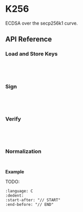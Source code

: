 # K256

ECDSA over the secp256k1 curve.

## API Reference

### Load and Store Keys

```{doxygenfunction} Hacl_K256_ECDSA_public_key_compressed_from_raw
```

```{doxygenfunction} Hacl_K256_ECDSA_public_key_compressed_to_raw
```

```{doxygenfunction} Hacl_K256_ECDSA_public_key_uncompressed_from_raw
```

```{doxygenfunction} Hacl_K256_ECDSA_public_key_uncompressed_to_raw
```

<!--
### Validate Keys

TODO(API): No validate functions?

```{doxygenfunction} 
```

```{doxygenfunction} 
```
-->

### Sign

```{doxygenfunction} Hacl_K256_ECDSA_ecdsa_sign_sha256
```

```{doxygenfunction} Hacl_K256_ECDSA_ecdsa_sign_hashed_msg
```

```{doxygenfunction} Hacl_K256_ECDSA_secp256k1_ecdsa_sign_sha256
```

```{doxygenfunction} Hacl_K256_ECDSA_secp256k1_ecdsa_sign_hashed_msg
```

### Verify

```{doxygenfunction} Hacl_K256_ECDSA_ecdsa_verify_sha256
```

```{doxygenfunction} Hacl_K256_ECDSA_ecdsa_verify_hashed_msg
```

```{doxygenfunction} Hacl_K256_ECDSA_secp256k1_ecdsa_verify_sha256
```

```{doxygenfunction} Hacl_K256_ECDSA_secp256k1_ecdsa_verify_hashed_msg
```

### Normalization

```{doxygenfunction} Hacl_K256_ECDSA_secp256k1_ecdsa_is_signature_normalized
```

```{doxygenfunction} Hacl_K256_ECDSA_secp256k1_ecdsa_signature_normalize
```

**Example**

TODO:

```{literalinclude} ../../../../tests/k256_ecdsa.cc
:language: C
:dedent:
:start-after: "// START"
:end-before: "// END"
```

